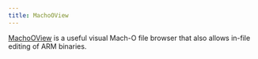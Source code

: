 ```yaml
---
title: MachoOView
---
```


[MachoOView](https://sourceforge.net/projects/machoview/ "MachOView") is a useful visual Mach-O file browser that also allows in-file editing of ARM binaries.